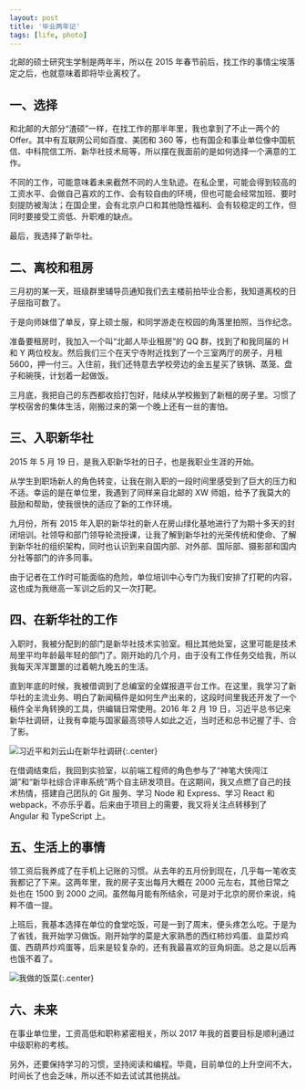```yaml
---
layout: post
title: '毕业两年记'
tags: [life, photo]
---
```


北邮的硕士研究生学制是两年半，所以在 2015 年春节前后，找工作的事情尘埃落定之后，也就意味着即将毕业离校了。

## 一、选择

和北邮的大部分“渣硕”一样，在找工作的那半年里，我也拿到了不止一两个的 Offer。其中有互联网公司如百度、美团和 360 等，也有国企和事业单位像中国航信、中科院信工所、新华社技术局等，所以摆在我面前的是如何选择一个满意的工作。

不同的工作，可能意味着未来截然不同的人生轨迹。在私企里，可能会得到较高的工资水平、会做自己喜欢的工作、会有较自由的环境，但也可能会经常加班、要时刻提防被淘汰；在国企里，会有北京户口和其他隐性福利、会有较稳定的工作，但同时要接受工资低、升职难的缺点。

最后，我选择了新华社。

## 二、离校和租房

三月初的某一天，班级群里辅导员通知我们去主楼前拍毕业合影，我知道离校的日子屈指可数了。

于是向师妹借了单反，穿上硕士服，和同学游走在校园的角落里拍照，当作纪念。

准备要租房时，我加入一个叫“北邮人毕业租房”的 QQ 群，找到了和我同届的 H 和 Y 两位校友。然后我们三个在天宁寺附近找到了一个三室两厅的房子，月租 5600，押一付三。入住前，我们还特意去学校旁边的金五星买了铁锅、蒸笼、盘子和碗筷，计划着一起做饭。

三月底，我把自己的东西都收拾打包好，陆续从学校搬到了新租的房子里。习惯了学校宿舍的集体生活，刚搬过来的第一个晚上还有一丝的害怕。

## 三、入职新华社

2015 年 5 月 19 日，是我入职新华社的日子，也是我职业生涯的开始。

从学生到职场新人的角色转变，让我在刚入职的一段时间里感受到了巨大的压力和不适。幸运的是在单位里，我遇到了同样来自北邮的 XW 师姐，给予了我莫大的鼓励和帮助，使我很快的适应了新的工作环境。

九月份，所有 2015 年入职的新华社的新人在房山绿化基地进行了为期十多天的封闭培训。社领导和部门领导轮流授课，让我了解到新华社的光荣传统和使命、了解到新华社的组织架构，同时也认识到来自国内部、对外部、国际部、摄影部和国内分社等部门的许多同事。

由于记者在工作时可能面临的危险，单位培训中心专门为我们安排了打靶的内容，这也成为我继高一军训之后的又一次打靶。


## 四、在新华社的工作

入职时，我被分配到的部门是新华社技术实验室。相比其他处室，这里可能是技术局里平均年龄最年轻的部门了。刚开始的几个月，由于没有工作任务交给我，所以我每天浑浑噩噩的过着朝九晚五的生活。

直到年底的时候，我被借调到了总编室的全媒报道平台工作。在这里，我学习了新华社的主流业务、明白了新闻稿件是如何生产出来的，这段时间里我还开发了一个稿件全半角转换的工具，供编辑日常使用。2016 年 2 月 19 日，习近平总书记来新华社调研，让我有幸能与国家最高领导人如此之近，当时还和总书记握了手、合了影。

![习近平和刘云山在新华社调研]({{site.img_url}}/photo-with-xijinping.jpg){:.center}

在借调结束后，我回到实验室，以前端工程师的角色参与了“神笔大侠闯江湖”和“新华社综合评审系统”两个自主研发项目。在这期间，我又点燃了自己的技术热情，搭建自己团队的 Git 服务、学习 Node 和 Express、学习 React 和 webpack，不亦乐乎着。后来由于项目上的需要，我又将关注点转移到了 Angular 和 TypeScript 上。


## 五、生活上的事情

领工资后我养成了在手机上记账的习惯。从去年的五月份到现在，几乎每一笔收支我都记了下来。这两年里，我的房子支出每月大概在 2000 元左右，其他日常之处也在 1500 到 2000 之间。虽然每月能有所结余，可是对于北京的房价来说，纯粹不值一提。

上班后，我基本选择在单位的食堂吃饭，可是一到了周末，便头疼怎么吃。于是为了省钱，我开始学习做饭。刚开始学的菜是大家熟悉的西红柿炒鸡蛋、韭菜炒鸡蛋、西葫芦炒鸡蛋等，后来是较复杂的，还有我最喜欢的豆角焖面。总之是以后再也饿不着了。

![我做的饭菜]({{site.img_url}}/food-made-with-me.jpg){:.center}

## 六、未来

在事业单位里，工资高低和职称紧密相关，所以 2017 年我的首要目标是顺利通过中级职称的考核。

另外，还要保持学习的习惯，坚持阅读和编程。毕竟，目前单位的上升空间不大，时间长了也会乏味，所以还不如去试试其他挑战。

